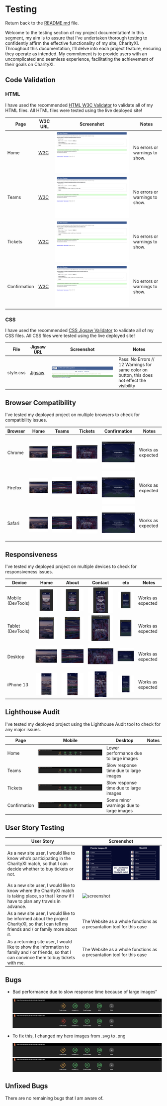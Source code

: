# Testing

Return back to the [README.md](README.md) file.

Welcome to the testing section of my project documentation! In this segment, my aim is to assure that I’ve undertaken thorough testing to confidently affirm the effective functionality of my site, CharityXI. Throughout this documentation, I’ll delve into each project feature, ensuring they operate as intended. My commitment is to provide users with an uncomplicated and seamless experience, facilitating the achievement of their goals on CharityXI.


## Code Validation

### HTML

I have used the recommended [HTML W3C Validator](https://validator.w3.org) to validate all of my HTML files. All HTML files were tested using the live deployed site!

| Page | W3C URL | Screenshot | Notes |
| --- | --- | --- | --- |
| Home | [W3C](https://validator.w3.org/nu/?doc=https%3A%2F%2Ffirstnamejonas.github.io%2Fcharity-xi%2F) | ![screenshot](documentation/html-validation-home.png) | No errors or warnings to show. |
| Teams | [W3C](https://validator.w3.org/nu/?doc=https%3A%2F%2Ffirstnamejonas.github.io%2Fcharity-xi%2Fteams.html) | ![screenshot](documentation/html-validation-teams.png) | No errors or warnings to show. |
| Tickets | [W3C](https://validator.w3.org/nu/?doc=https%3A%2F%2Ffirstnamejonas.github.io%2Fcharity-xi%2Ftickets.html) | ![screenshot](documentation/html-validation-tickets.png) | No errors or warnings to show. |
| Confirmation | [W3C](https://validator.w3.org/nu/?doc=https%3A%2F%2Ffirstnamejonas.github.io%2Fcharity-xi%2Ftickets.html) | ![screenshot](documentation/html-validation-confirmation.png) | No errors or warnings to show. |

### CSS

I have used the recommended [CSS Jigsaw Validator](https://jigsaw.w3.org/css-validator) to validate all of my CSS files. All CSS files were tested using the live deployed site!

| File | Jigsaw URL | Screenshot | Notes |
| --- | --- | --- | --- |
| style.css | [Jigsaw](https://jigsaw.w3.org/css-validator/validator?uri=https%3A%2F%2Ffirstnamejonas.github.io%2Fcharity-xi%2Findex.html&profile=css3svg&usermedium=all&warning=1&vextwarning=&lang=de#warnings) | ![screenshot](documentation/css-validation-style.png) | Pass: No Errors // 12 Warnings for same color on button, this does not effect the visibility |


## Browser Compatibility

I've tested my deployed project on multiple browsers to check for compatibility issues.

| Browser | Home | Teams | Tickets | Confirmation | Notes |
| --- | --- | --- | --- | --- | --- |
| Chrome | ![screenshot](documentation/21.png) | ![screenshot](documentation/22.png) | ![screenshot](documentation/23.png) | ![screenshot](documentation/24.png) | Works as expected |
| Firefox | ![screenshot](documentation/17.png) | ![screenshot](documentation/18.png) | ![screenshot](documentation/19.png) | ![screenshot](documentation/20.png) | Works as expected |
| Safari | ![screenshot](documentation/13.png) | ![screenshot](documentation/14.png) | ![screenshot](documentation/15.png) | ![screenshot](documentation/16.png) | Works as expected |


## Responsiveness

I've tested my deployed project on multiple devices to check for responsiveness issues.

| Device | Home | About | Contact | etc | Notes |
| --- | --- | --- | --- | --- | --- |
| Mobile (DevTools) | ![screenshot](documentation/5.png) | ![screenshot](documentation/6.png) | ![screenshot](documentation/7.png) | ![screenshot](documentation/8.png) | Works as expected |
| Tablet (DevTools) | ![screenshot](documentation/1.png) | ![screenshot](documentation/2.png) | ![screenshot](documentation/3.png) | ![screenshot](documentation/4.png) | Works as expected |
| Desktop | ![screenshot](documentation/13.png) | ![screenshot](documentation/14.png) | ![screenshot](documentation/15.png) | ![screenshot](documentation/16.png) | Works as expected |
| iPhone 13 | ![screenshot](documentation/9.png) | ![screenshot](documentation/10.png) | ![screenshot](documentation/11.png) | ![screenshot](documentation/12.png) | Works as expected |


## Lighthouse Audit

I've tested my deployed project using the Lighthouse Audit tool to check for any major issues.

| Page | Mobile | Desktop | Notes |
| --- | --- | --- | --- |
| Home | ![screenshot](documentation/lighthouse-home.png) | Lower performance due to large images |
| Teams | ![screenshot](documentation/lighthouse-teams.png) | Slow response time due to large images |
| Tickets | ![screenshot](documentation/lighthouse-tickets.png) | Slow response time due to large images |
| Confirmation | ![screenshot](documentation/lighthouse-confirmation.png) | Some minor warnings due to large images |


## User Story Testing

| User Story | Screenshot |
| --- | --- |
| As a new site user, I would like to know who’s participating in the CharityXI match, so that I can decide whether to buy tickets or not. | ![screenshot](documentation/feature06.png) |
| As a new site user, I would like to know where the CharityXI match is taking place, so that I know if I have to plan any travels in advance. | ![screenshot](documentation/feature05.png) |
| As a new site user, I would like to be informed about the project CharityXI, so that I can tell my friends and / or family more about it. | The Website as a whole functions as a presantation tool for this case |
| As a returning site user, I would like to show the information to family and / or friends, so that I can convince them to buy tickets with me. | The Website as a whole functions as a presantation tool for this case |


## Bugs

- Bad performance due to slow response time because of large images“

    ![screenshot](documentation/lighthouse-teams.png)
    ![screenshot](documentation/lighthouse-tickets.png)

- To fix this, I changed my hero images from .svg to .png

    ![screenshot](documentation/lighthouse-teams-fixed.png)
    ![screenshot](documentation/lighthouse-tickets-fixed.png)


## Unfixed Bugs

There are no remaining bugs that I am aware of.